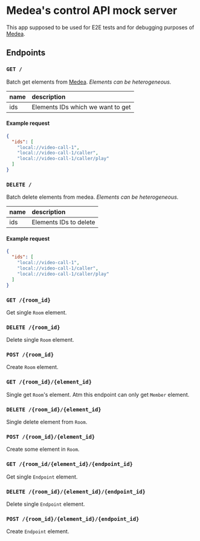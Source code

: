 Medea's control API mock server
===============================

This app supposed to be used for E2E tests and for debugging purposes of [Medea].




## Endpoints


### `GET /`

Batch get elements from [Medea].
_Elements can be heterogeneous._

| name | description                       |
|:-----|:----------------------------------|
| ids  | Elements IDs which we want to get |

#### Example request

```json
{
  "ids": [
    "local://video-call-1",
    "local://video-call-1/caller",
    "local://video-call-1/caller/play"
  ]
}
```


### `DELETE /`

Batch delete elements from medea.
_Elements can be heterogeneous._

| name | description            |
|:-----|:-----------------------|
| ids  | Elements IDs to delete |

#### Example request

```json
{
  "ids": [
    "local://video-call-1",
    "local://video-call-1/caller",
    "local://video-call-1/caller/play"
  ]
}
```


### `GET /{room_id}`

Get single `Room` element.


### `DELETE /{room_id}`

Delete single `Room` element.


### `POST /{room_id}`

Create `Room` element.


### `GET /{room_id}/{element_id}`

Single get `Room`'s element.
Atm this endpoint can only get `Member` element.


### `DELETE /{room_id}/{element_id}`

Single delete element from `Room`.


### `POST /{room_id}/{element_id}`

Create some element in `Room`.


### `GET /{room_id/{element_id}/{endpoint_id}`

Get single `Endpoint` element.


### `DELETE /{room_id}/{element_id}/{endpoint_id}`

Delete single `Endpoint` element.


### `POST /{room_id}/{element_id}/{endpoint_id}`

Create `Endpoint` element.




[Medea]: https://github.com/instrumentisto/medea
